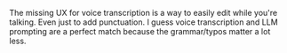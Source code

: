 The missing UX for voice transcription is a way to easily edit while you're talking. Even just to add punctuation. I guess voice transcription and LLM prompting are a perfect match because the grammar/typos matter a lot less.


